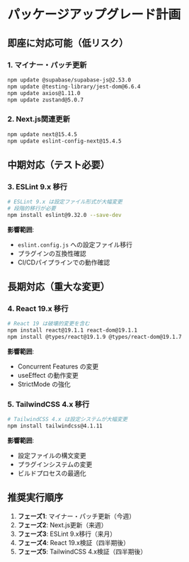 # パッケージアップグレード計画

## 即座に対応可能（低リスク）

### 1. マイナー・パッチ更新

```bash
npm update @supabase/supabase-js@2.53.0
npm update @testing-library/jest-dom@6.6.4
npm update axios@1.11.0
npm update zustand@5.0.7
```

### 2. Next.js関連更新

```bash
npm update next@15.4.5
npm update eslint-config-next@15.4.5
```

## 中期対応（テスト必要）

### 3. ESLint 9.x 移行

```bash
# ESLint 9.x は設定ファイル形式が大幅変更
# 段階的移行が必要
npm install eslint@9.32.0 --save-dev
```

**影響範囲**:

- `eslint.config.js` への設定ファイル移行
- プラグインの互換性確認
- CI/CDパイプラインでの動作確認

## 長期対応（重大な変更）

### 4. React 19.x 移行

```bash
# React 19 は破壊的変更を含む
npm install react@19.1.1 react-dom@19.1.1
npm install @types/react@19.1.9 @types/react-dom@19.1.7
```

**影響範囲**:

- Concurrent Features の変更
- useEffect の動作変更
- StrictMode の強化

### 5. TailwindCSS 4.x 移行

```bash
# TailwindCSS 4.x は設定システムが大幅変更
npm install tailwindcss@4.1.11
```

**影響範囲**:

- 設定ファイルの構文変更
- プラグインシステムの変更
- ビルドプロセスの最適化

## 推奨実行順序

1. **フェーズ1**: マイナー・パッチ更新（今週）
2. **フェーズ2**: Next.js更新（来週）
3. **フェーズ3**: ESLint 9.x移行（来月）
4. **フェーズ4**: React 19.x検証（四半期後）
5. **フェーズ5**: TailwindCSS 4.x検証（四半期後）
